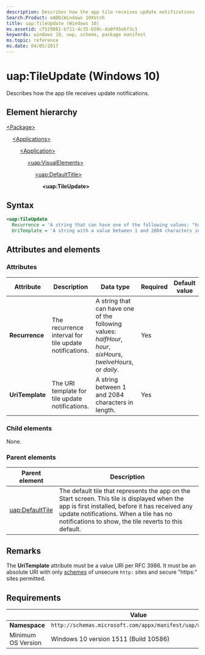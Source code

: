 ```yaml
---
description: Describes how the app tile receives update notifications (in Package/Applications).
Search.Product: eADQiWindows 10XVcnh
title: uap:TileUpdate (Windows 10)
ms.assetid: cf529081-b711-4c35-b50c-da0f95ebf3c1
keywords: windows 10, uwp, schema, package manifest
ms.topic: reference
ms.date: 04/05/2017
---
```


# uap:TileUpdate (Windows 10)

Describes how the app tile receives update notifications.

## Element hierarchy

[\<Package\>](element-package.md)

&nbsp;&nbsp;&nbsp;&nbsp;[\<Applications\>](element-applications.md)

&nbsp;&nbsp;&nbsp;&nbsp; &nbsp;&nbsp;&nbsp;&nbsp;[\<Application\>](element-application.md)

&nbsp;&nbsp;&nbsp;&nbsp; &nbsp;&nbsp;&nbsp;&nbsp; &nbsp;&nbsp;&nbsp;&nbsp;[\<uap:VisualElements\>](element-uap-visualelements.md)

&nbsp;&nbsp;&nbsp;&nbsp; &nbsp;&nbsp;&nbsp;&nbsp; &nbsp;&nbsp;&nbsp;&nbsp; &nbsp;&nbsp;&nbsp;&nbsp;[\<uap:DefaultTitle\>](element-uap-defaulttile.md)

&nbsp;&nbsp;&nbsp;&nbsp; &nbsp;&nbsp;&nbsp;&nbsp; &nbsp;&nbsp;&nbsp;&nbsp; &nbsp;&nbsp;&nbsp;&nbsp; &nbsp;&nbsp;&nbsp;&nbsp;**\<uap:TileUpdate\>**

## Syntax

```xml
<uap:TileUpdate
  Recurrence = 'A string that can have one of the following values: "halfHour", "hour", "sixHours", "twelveHours", or "daily".'
  UriTemplate = 'A string with a value between 1 and 2084 characters in length.' />
```

## Attributes and elements

### Attributes

| Attribute | Description | Data type | Required | Default value |
|-|-|-|-|-|
| **Recurrence** | The recurrence interval for tile update notifications. | A string that can have one of the following values: *halfHour*, *hour*, *sixHours*, *twelveHours*, or *daily*. | Yes |  |
| **UriTemplate** | The URI template for tile update notifications. | A string between 1 and 2084 characters in length. | Yes |  |

### Child elements

None.

### Parent elements

| Parent element | Description |
|-|-|
| [uap:DefaultTile](element-uap-defaulttile.md) | The default tile that represents the app on the Start screen. This tile is displayed when the app is first installed, before it has received any update notifications. When a tile has no notifications to show, the tile reverts to this default. |

## Remarks

The **UriTemplate** attribute must be a value URI per RFC 3986. It must be an absolute URI with only [schemes](/windows/uwp/launch-resume/launch-maps-app) of unsecure `http:` sites and secure "https:" sites permitted.

## Requirements

|   | Value |
|--|--|
| **Namespace** | `http://schemas.microsoft.com/appx/manifest/uap/windows10` |
| Minimum OS Version | Windows 10 version 1511 (Build 10586) |
